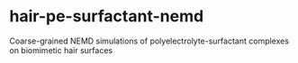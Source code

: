 # hair-pe-surfactant-nemd
Coarse-grained NEMD simulations of polyelectrolyte-surfactant complexes on biomimetic hair surfaces
